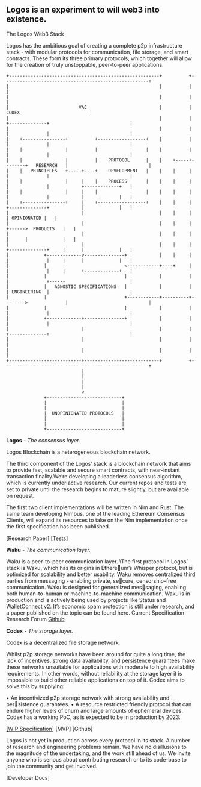 ## **Logos is an experiment to will web3 into existence.**

The Logos Web3 Stack

Logos has the ambitious goal of creating a complete p2p infrastructure stack - with modular protocols for communication, file storage, and smart contracts. 
These form its three primary protocols, which together will allow for the creation of truly unstoppable, peer-to-peer applications.


```logos-diagram
+--------------------------------------------------------+          +------------------------------------------------------+
|                                                        |          |                                                      |
|                                                        |          |                                                      |
|                          VAC                           |          |                       CODEX                          |
|                                                        |          |        +--------------+                              |
|                                                        |          |        |              |                              |
|    +----------------+          +------------------+    |          |        |              |                              |
|    |                |          |                  |    |          |        |              |                              |
|    |                |          |    PROTOCOL      |    |    +-----+--------+   RESEARCH   |                              |
|    |   PRINCIPLES   +-----+----+    DEVELOPMENT   |    |    |     |        |              |                              |
|    |                |     |    |    PROCESS       |    |    |     |        |              |            +-------------+   |
|    |                |     |    |                  |    |    |     |        |              |            |             |   |
|    +----------------+     |    +------------------+    |    |     |        +--------------+            |             |   |
|                           |                            |    |     |                                    | OPINIONATED |   |
|                           |                            |    |     |                             +------>  PRODUCTS   |   |
|                           |                            |    |     |                             |      |             |   |
|                           |                            |    |     |        +--------------+     |      |             |   |
|             +-------------v---------------+            |    |     |        |              |     |      |             |   |
|             |                             <------------+----+     |        |              |     |      +-------------+   |
|             |                             |            |          |        |              +-----+                        |
|             |   AGNOSTIC SPECIFICATIONS   |            |          |        | ENGINEERING  |                              |
|             |                             +------------+----------+-------->              |                              |
|             |                             |            |          |        |              |                              |
|             +-------------+---------------+            |          |        |              |                              |
|                           |                            |          |        +--------------+                              |
|                           |                            |          |                                                      |
|                           |                            |          |                                                      |
+---------------------------+----------------------------+          +------------------------------------------------------+
                            |
                            |
                            |
                            |
                            v
              +----------------------------+
              |                            |
              |                            |
              |  UNOPINIONATED PROTOCOLS   |
              |                            |
              |                            |
              +----------------------------+

```

**Logos** - *The consensus layer*. 

Logos Blockchain is a heterogeneous blockchain network.

The third component of the Logos’ stack is a blockchain network that aims to provide fast, scalable and secure smart contracts, with near-instant 
transaction finality.We’re developing a leaderless consensus algorithm, which is currently under active research. Our current repos and tests are 
set to private until the research begins to mature slightly, but are available on request.

The first two client implementations will be written in Nim and Rust. The same team developing Nimbus, one of the leading Ethereum Consensus Clients, 
will expand its resources to take on the Nim implementation once the first specification has been published.


[Research Paper] [Tests]

**Waku** - *The communication layer.*

Waku is a peer-to-peer communication layer.
\The first protocol in Logos’ stack is Waku, which has its origins in Ethereum’s Whisper protocol, but is optimized for scalability and better usability. 
Waku removes centralized third parties from messaging - enabling private, secure, censorship-free communication. 
Waku is designed for generalized messaging, enabling both human-to-human or machine-to-machine communication.
Waku is in production and is actively being used by projects like Status and WalletConnect v2. 
It’s economic spam protection is still under research, and a paper published on the topic can be found here.
Current Specification Research Forum [Github](https://github.com/vacp2p/)


**Codex** - *The storage layer.* 

Codex is a decentralized file storage network.

Whilst p2p storage networks have been around for quite a long time, the lack of incentives, strong data availability, and persistence guarantees make 
these networks unsuitable for applications with moderate to high availability requirements. In other words, without reliability at the storage layer it is 
impossible to build other reliable applications on top of it. Codex aims to solve this by supplying:

• An incentivized p2p storage network with strong availability and persistence guarantees.
• A resource restricted friendly protocol that can endure higher levels 
of churn and large amounts of ephemeral devices.
Codex has a working PoC, as is expected to be in production by 2023.

[[WIP Specification]](https://github.com/status-im/dagger-research) [MVP] [Github]



Logos is not yet in production across every protocol in its stack. A number of research and engineering problems remain. We have no disillusions to 
the magnitude of the undertaking, and the work still ahead of us. We invite anyone who is serious about contributing research or to its code-base to 
join the community and get involved.

[Developer Docs]
